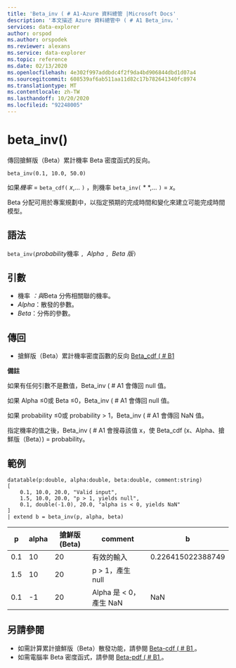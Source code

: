 ```yaml
---
title: 'Beta_inv ( # A1-Azure 資料總管 |Microsoft Docs'
description: '本文描述 Azure 資料總管中 ( # A1 Beta_inv。'
services: data-explorer
author: orspod
ms.author: orspodek
ms.reviewer: alexans
ms.service: data-explorer
ms.topic: reference
ms.date: 02/13/2020
ms.openlocfilehash: 4e302f997addbdc4f2f9da4bd906844dbd1d07a4
ms.sourcegitcommit: 608539af6ab511aa11d82c17b782641340fc8974
ms.translationtype: MT
ms.contentlocale: zh-TW
ms.lasthandoff: 10/20/2020
ms.locfileid: "92248005"
---
```

# <a name="beta_inv"></a>beta_inv()

傳回搶鮮版（Beta）累計機率 Beta 密度函式的反向。

```kusto
beta_inv(0.1, 10.0, 50.0)
```

如果*機率*  =  `beta_cdf(` *x*,... `)` ，則機率 `beta_inv(` * *,... `)`  = *x*。 

Beta 分配可用於專案規劃中，以指定預期的完成時間和變化來建立可能完成時間模型。

## <a name="syntax"></a>語法

`beta_inv(`*probability*機率 `, `*Alpha* `, `*Beta 版*`)`

## <a name="arguments"></a>引數

* 機率 *：與*Beta 分佈相關聯的機率。
* *Alpha*：散發的參數。
* *Beta*：分佈的參數。

## <a name="returns"></a>傳回

* 搶鮮版（Beta）累計機率密度函數的反向 [Beta_cdf ( # B1 ](./beta-cdffunction.md)

**備註**

如果有任何引數不是數值，Beta_inv ( # A1 會傳回 null 值。

如果 Alpha ≤0或 Beta ≤0，Beta_inv ( # A1 會傳回 null 值。

如果 probability ≤0或 probability > 1，Beta_inv ( # A1 會傳回 NaN 值。

指定機率的值之後，Beta_inv ( # A1 會搜尋該值 x，使 Beta_cdf (x、Alpha、搶鮮版（Beta）) = probability。

## <a name="examples"></a>範例

<!-- csl: https://help.kusto.windows.net/Samples -->
```kusto
datatable(p:double, alpha:double, beta:double, comment:string)
[
    0.1, 10.0, 20.0, "Valid input",
    1.5, 10.0, 20.0, "p > 1, yields null",
    0.1, double(-1.0), 20.0, "alpha is < 0, yields NaN"
]
| extend b = beta_inv(p, alpha, beta)
```

|p|alpha|搶鮮版 (Beta)|comment|b|
|---|---|---|---|---|
|0.1|10|20|有效的輸入|0.226415022388749|
|1.5|10|20|p > 1，產生 null||
|0.1|-1|20|Alpha 是 < 0，產生 NaN|NaN|

## <a name="see-also"></a>另請參閱

* 如需計算累計搶鮮版（Beta）散發功能，請參閱 [Beta-cdf ( # B1 ](./beta-cdffunction.md)。
* 如需電腦率 Beta 密度函式，請參閱 [Beta-pdf ( # B1 ](./beta-pdffunction.md)。
